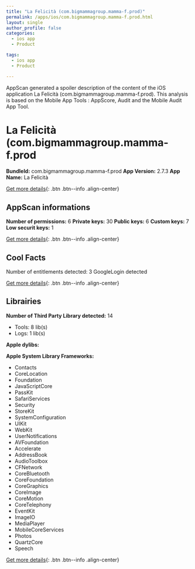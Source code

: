 ```yaml
---
title: "La Felicità (com.bigmammagroup.mamma-f.prod)"
permalink: /apps/ios/com.bigmammagroup.mamma-f.prod.html
layout: single
author_profile: false
categories: 
  - ios app 
  - Product 

tags: 
  - ios app 
  - Product 

---
```

AppScan generated a spoiler description of the content of the iOS application La Felicità (com.bigmammagroup.mamma-f.prod). This analysis is based on the Mobile App Tools : AppScore, Audit and the Mobile Audit App Tool.

# La Felicità (com.bigmammagroup.mamma-f.prod

**BundleId:** com.bigmammagroup.mamma-f.prod
**App Version:** 2.7.3
**App Name:** La Felicità


[Get more details](/pricing.html){: .btn .btn--info .align-center}  
  
## AppScan informations 

**Number of permissions:** 6
**Private keys:** 30
**Public keys:** 6
**Custom keys:** 7
**Low securit keys:** 1
  
[Get more details](/pricing.html){: .btn .btn--info .align-center}

## Cool Facts

Number of entitlements detected: 3
GoogleLogin detected
  
[Get more details](/pricing.html){: .btn .btn--info .align-center}

## Librairies 
**Number of Third Party Library detected:** 14
- Tools: 8 lib(s)
- Logs: 1 lib(s)

**Apple dylibs:**


**Apple System Library Frameworks:**
- Contacts
- CoreLocation
- Foundation
- JavaScriptCore
- PassKit
- SafariServices
- Security
- StoreKit
- SystemConfiguration
- UIKit
- WebKit
- UserNotifications
- AVFoundation
- Accelerate
- AddressBook
- AudioToolbox
- CFNetwork
- CoreBluetooth
- CoreFoundation
- CoreGraphics
- CoreImage
- CoreMotion
- CoreTelephony
- EventKit
- ImageIO
- MediaPlayer
- MobileCoreServices
- Photos
- QuartzCore
- Speech


  
[Get more details](/pricing.html){: .btn .btn--info .align-center}

